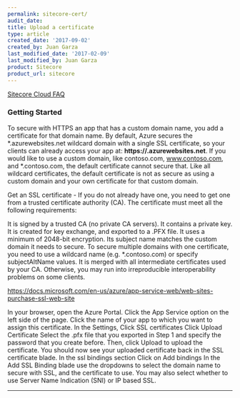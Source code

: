 ```yaml
---
permalink: sitecore-cert/
audit_date:
title: Upload a certificate
type: article
created_date: '2017-09-02'
created_by: Juan Garza
last_modified_date: '2017-02-09'
last_modified_by: Juan Garza
product: Sitecore
product_url: sitecore
---
```


[Sitecore Cloud FAQ](/how-to/sitecore-faq)

### Getting Started
To secure with HTTPS an app that has a custom domain name, you add a certificate for that domain name. By default, Azure secures the *.azurewebsites.net wildcard domain with a single SSL certificate, so your clients can already access your app at: 
**https://<appname>.azurewebsites.net**. 
If you would like to use a custom domain, like contoso.com, www.contoso.com, and *.contoso.com, the default certificate cannot secure that. Like all wildcard certificates, the default certificate is not as secure as using a custom domain and your own certificate for that custom domain.

Get an SSL certificate - If you do not already have one, you need to get one from a trusted certificate authority (CA). The certificate must meet all the following requirements:

It is signed by a trusted CA (no private CA servers).
It contains a private key.
It is created for key exchange, and exported to a .PFX file.
It uses a minimum of 2048-bit encryption.
Its subject name matches the custom domain it needs to secure. To secure multiple domains with one certificate, you need to use a wildcard name (e.g. *.contoso.com) or specify subjectAltName values.
It is merged with all intermediate certificates used by your CA. Otherwise, you may run into irreproducible interoperability problems on some clients.


https://docs.microsoft.com/en-us/azure/app-service-web/web-sites-purchase-ssl-web-site

In your browser, open the Azure Portal.
Click the App Service option on the left side of the page.
Click the name of your app to which you want to assign this certificate.
In the Settings, Click SSL certificates
Click Upload Certificate
Select the .pfx file that you exported in Step 1 and specify the password that you create before. Then, click Upload to upload the certificate. You should now see your uploaded certificate back in the SSL certificate blade.
In the ssl bindings section Click on Add bindings
In the Add SSL Binding blade use the dropdowns to select the domain name to secure with SSL, and the certificate to use. You may also select whether to use Server Name Indication (SNI) or IP based SSL.


------------------------------------------------------------------------
